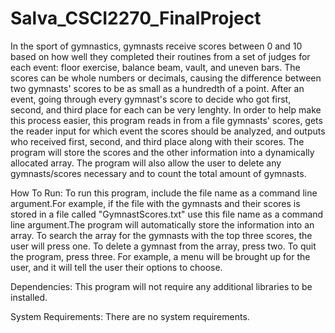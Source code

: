 # Salva_CSCI2270_FinalProject
In the sport of gymnastics, gymnasts receive scores between 0 and 10 based on how well they completed their routines from a set of judges for each event: floor exercise, balance beam, vault, and uneven bars. The scores can be whole numbers or decimals, causing the difference between two gymnasts' scores to be as small as a hundredth of a point. After an event, going through every gymnast's score to decide who got first, second, and third place for each can be very lenghty. In order to help make this process easier, this program reads in from a file gymnasts' scores, gets the reader input for which event the scores should be analyzed, and outputs who received first, second, and third place along with their scores. The program will store the scores and the other information into a dynamically allocated array. The program will also allow the user to delete any gymnasts/scores necessary and to count the total amount of gymnasts.

How To Run:
To run this program, include the file name as a command line argument.For example, if the file with the gymnasts and their scores is stored in a file called "GymnastScores.txt" use this file name as a command line argument.The program will automatically store the information into an array. To search the array for the gymnasts with the top three scores, the user will press one. To delete a gymnast from the array, press two. To quit the program, press three. For example, a menu will be brought up for the user, and it will tell the user their options to choose. 

Dependencies:
This program will not require any additional libraries to be installed. 

System Requirements:
There are no system requirements. 
